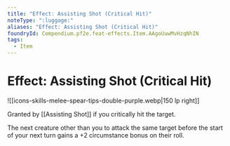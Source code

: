 ```yaml
---
title: "Effect: Assisting Shot (Critical Hit)"
noteType: ":luggage:"
aliases: "Effect: Assisting Shot (Critical Hit)"
foundryId: Compendium.pf2e.feat-effects.Item.AAgoUuwMvHzqNhIN
tags:
  - Item
---
```


# Effect: Assisting Shot (Critical Hit)
![[icons-skills-melee-spear-tips-double-purple.webp|150 lp right]]

Granted by [[Assisting Shot]] if you critically hit the target.

The next creature other than you to attack the same target before the start of your next turn gains a +2 circumstance bonus on their roll.
